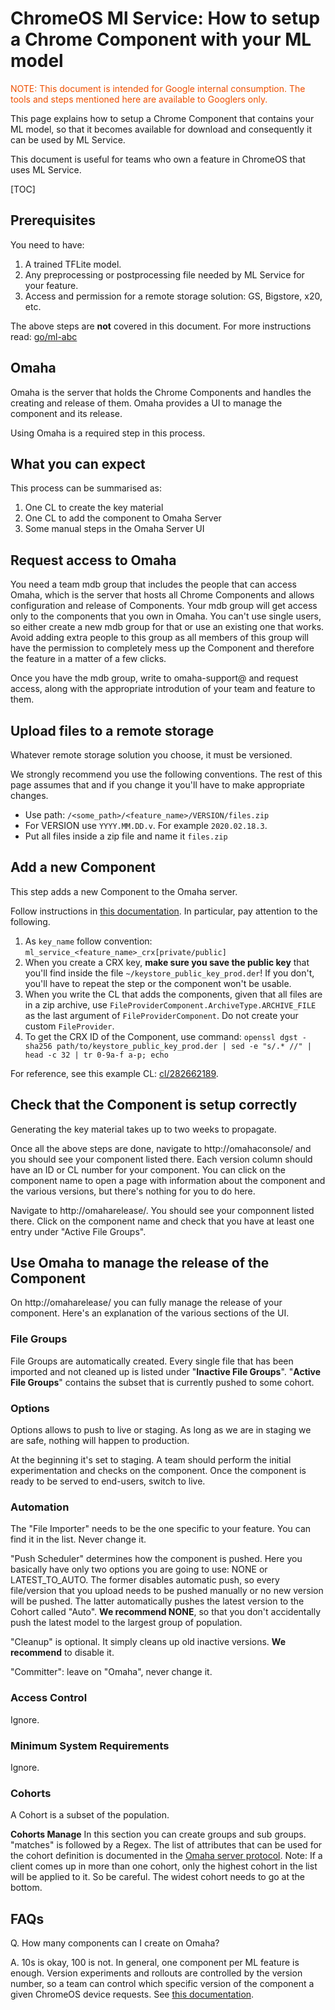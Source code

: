 # ChromeOS Ml Service: How to setup a Chrome Component with your ML model

<div style="color:#f05000;">
NOTE: This document is intended for Google internal consumption. The tools and
steps mentioned here are available to Googlers only.
</div>

This page explains how to setup a Chrome Component that contains your ML model,
so that it becomes available for download and consequently it can be used by ML
Service.

This document is useful for teams who own a feature in ChromeOS that uses ML
Service.

[TOC]

## Prerequisites

You need to have:

1. A trained TFLite model.
2. Any preprocessing or postprocessing file needed by ML Service for your
   feature.
3. Access and permission for a remote storage solution: GS, Bigstore, x20, etc.

The above steps are **not** covered in this document. For more instructions
read: [go/ml-abc](http://go/ml-abc)


## Omaha

Omaha is the server that holds the Chrome Components and handles the creating
and release of them. Omaha provides a UI to manage the component and its
release.

Using Omaha is a required step in this process.


## What you can expect

This process can be summarised as:
1. One CL to create the key material
2. One CL to add the component to Omaha Server
3. Some manual steps in the Omaha Server UI


## Request access to Omaha

You need a team mdb group that includes the people that can access Omaha, which
is the server that hosts all Chrome Components and allows configuration and
release of Components. Your mdb group will get access only to the components
that you own in Omaha. You can't use single users, so either create a new mdb
group for that or use an existing one that works. Avoid adding extra people to
this group as all members of this group will have the permission to completely
mess up the Component and therefore the feature in a matter of a few clicks.

Once you have the mdb group, write to omaha-support@ and request access, along
with the appropriate introdution of your team and feature to them.


## Upload files to a remote storage

Whatever remote storage solution you choose, it must be versioned.

We strongly recommend you use the following conventions. The rest of this page
assumes that and if you change it you'll have to make appropriate changes.

* Use path: `/<some_path>/<feature_name>/VERSION/files.zip`
* For VERSION use `YYYY.MM.DD.v`. For example `2020.02.18.3`.
* Put all files inside a zip file and name it `files.zip`


## Add a new Component

This step adds a new Component to the Omaha server.

Follow instructions in [this documentation][add-component-doc]. In particular,
pay attention to the following.

1. As `key_name` follow convention: `ml_service_<feature_name>_crx[private/public]`
2. When you create a CRX key, **make sure you save the public key** that you'll
   find inside the file `~/keystore_public_key_prod.der`! If you don't, you'll
   have to repeat the step or the component won't be usable.
3. When you write the CL that adds the components, given that all files are in a
   zip archive, use `FileProviderComponent.ArchiveType.ARCHIVE_FILE` as the last
   argument of `FileProviderComponent`.
   Do not create your custom `FileProvider`.
4. To get the CRX ID of the Component, use command:
   `openssl dgst -sha256 path/to/keystore_public_key_prod.der | sed -e "s/.* //" | head -c 32 | tr 0-9a-f a-p; echo`

For reference, see this example CL: [cl/282662189](http://cl/282662189).


## Check that the Component is setup correctly

Generating the key material takes up to two weeks to propagate.

Once all the above steps are done, navigate to http://omahaconsole/ and you
should see your component listed there. Each version column should have an ID or
CL number for your component. You can click on the component name to open a page
with information about the component and the various versions, but there's
nothing for you to do here.

Navigate to http://omaharelease/. You should see your componnent listed there.
Click on the component name and check that you have at least one entry under
"Active File Groups".


## Use Omaha to manage the release of the Component

On http://omaharelease/ you can fully manage the release of your component.
Here's an explanation of the various sections of the UI.

### File Groups
File Groups are automatically created. Every single file that has been imported
and not cleaned up is listed under "**Inactive File Groups**".
"**Active File Groups**" contains the subset that is currently pushed to some cohort.

### Options
Options allows to push to live or staging. As long as we are in staging we are
safe, nothing will happen to production.

At the beginning it's set to staging. A team should perform the initial
experimentation and checks on the component. Once the component is ready to be
served to end-users, switch to live.

### Automation
The "File Importer" needs to be the one specific to your feature. You can find it
in the list. Never change it.

"Push Scheduler" determines how the component is pushed. Here you basically have
only two options you are going to use: NONE or LATEST_TO_AUTO. The former
disables automatic push, so every file/version that you upload needs to be
pushed manually or no new version will be pushed. The latter automatically
pushes the latest version to the Cohort called "Auto".
**We recommend NONE**, so that you don't accidentally push the latest model to the
largest group of population.

"Cleanup" is optional. It simply cleans up old inactive versions.
**We recommend** to disable it.

"Committer": leave on "Omaha", never change it.

### Access Control
Ignore.

### Minimum System Requirements
Ignore.

### Cohorts
A Cohort is a subset of the population.

**Cohorts Manage**
In this section you can create groups and sub groups. "matches" is followed by
a Regex.
The list of attributes that can be used for the cohort definition is documented
in the [Omaha server protocol][omaha-protocol].
Note: If a client comes up in more than one cohort, only the highest cohort in
the list will be applied to it. So be careful. The widest cohort needs to go
at the bottom.


## FAQs

Q. How many components can I create on Omaha?

A. 10s is okay, 100 is not. In general, one component per ML feature is enough.
Version experiments and rollouts are controlled by the version number, so a
team can control which specific version of the component a given ChromeOS
device requests. See [this documentation][version-control-oob].


[add-component-doc]: https://g3doc.corp.google.com/company/teams/chrome/component_updater.md#adding-new-components
[omaha-protocol]:https://github.com/google/omaha/blob/master/doc/ServerProtocolV3.md
[version-control-oob]:https://docs.google.com/document/d/11erwhc0Ppul4SPXE7DtvW9wz-0CQmKK4b9dFTloByos
